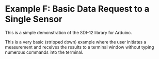 [//]: # ( @page example_f_page Example F: Basic Data Request to a Single Sensor )
# Example F: Basic Data Request to a Single Sensor

This is a simple demonstration of the SDI-12 library for Arduino.

This is a very basic (stripped down) example where the user initiates a measurement and receives the results to a terminal window without typing numerous commands into the terminal.

[//]: # ( @section f_basic_data_request_pio PlatformIO Configuration )

[//]: # ( @include{lineno} f_basic_data_request/platformio.ini )

[//]: # ( @section f_basic_data_request_code The Complete Example )

